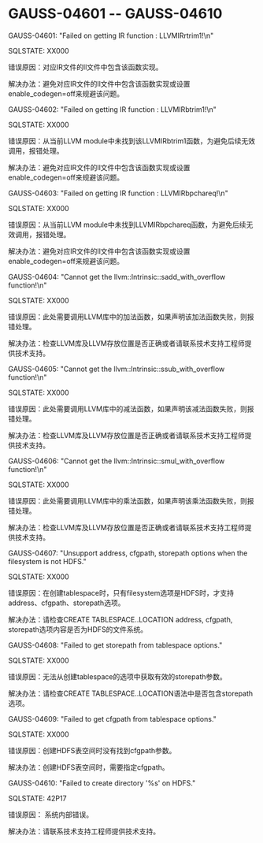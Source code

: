 # GAUSS-04601 -- GAUSS-04610<a name="ZH-CN_TOPIC_0302073486"></a>

GAUSS-04601: "Failed on getting IR function : LLVMIRrtrim1!\\n"

SQLSTATE: XX000

错误原因：对应IR文件的ll文件中包含该函数实现。

解决办法：避免对应IR文件的ll文件中包含该函数实现或设置enable\_codegen=off来规避该问题。

GAUSS-04602: "Failed on getting IR function : LLVMIRbtrim1!\\n"

SQLSTATE: XX000

错误原因：从当前LLVM module中未找到该LLVMIRbtrim1函数，为避免后续无效调用，报错处理。

解决办法：避免对应IR文件的ll文件中包含该函数实现或设置enable\_codegen=off来规避该问题。

GAUSS-04603: "Failed on getting IR function : LLVMIRbpchareq!\\n"

SQLSTATE: XX000

错误原因：从当前LLVM module中未找到LLVMIRbpchareq函数，为避免后续无效调用，报错处理。

解决办法：避免对应IR文件的ll文件中包含该函数实现或设置enable\_codegen=off来规避该问题。

GAUSS-04604: "Cannot get the llvm::Intrinsic::sadd\_with\_overflow function!\\n"

SQLSTATE: XX000

错误原因：此处需要调用LLVM库中的加法函数，如果声明该加法函数失败，则报错处理。

解决办法：检查LLVM库及LLVM存放位置是否正确或者请联系技术支持工程师提供技术支持。

GAUSS-04605: "Cannot get the llvm::Intrinsic::ssub\_with\_overflow function!\\n"

SQLSTATE: XX000

错误原因：此处需要调用LLVM库中的减法函数，如果声明该减法函数失败，则报错处理。

解决办法：检查LLVM库及LLVM存放位置是否正确或者请联系技术支持工程师提供技术支持。

GAUSS-04606: "Cannot get the llvm::Intrinsic::smul\_with\_overflow function!\\n"

SQLSTATE: XX000

错误原因：此处需要调用LLVM库中的乘法函数，如果声明该乘法函数失败，则报错处理。

解决办法：检查LLVM库及LLVM存放位置是否正确或者请联系技术支持工程师提供技术支持。

GAUSS-04607: "Unsupport address, cfgpath, storepath options when the filesystem is not HDFS."

SQLSTATE: XX000

错误原因：在创建tablespace时，只有filesystem选项是HDFS时，才支持address、cfgpath、storepath选项。

解决办法：请检查CREATE TABLESPACE..LOCATION address, cfgpath, storepath选项内容是否为HDFS的文件系统。

GAUSS-04608: "Failed to get storepath from tablespace options."

SQLSTATE: XX000

错误原因：无法从创建tablespace的选项中获取有效的storepath参数。

解决办法：请检查CREATE TABLESPACE..LOCATION语法中是否包含storepath选项。

GAUSS-04609: "Failed to get cfgpath from tablespace options."

SQLSTATE: XX000

错误原因：创建HDFS表空间时没有找到cfgpath参数。

解决办法：创建HDFS表空间时，需要指定cfgpath。

GAUSS-04610: "Failed to create directory '%s' on HDFS."

SQLSTATE: 42P17

错误原因： 系统内部错误。

解决办法：请联系技术支持工程师提供技术支持。

